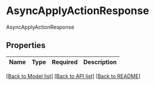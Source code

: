 # AsyncApplyActionResponse

AsyncApplyActionResponse

## Properties
| Name | Type | Required | Description |
| ------------ | ------------- | ------------- | ------------- |


[[Back to Model list]](../../../README.md#models-v2-link) [[Back to API list]](../../README.md#documentation-for-api-endpoints) [[Back to README]](../../README.md)
